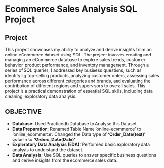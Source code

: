 # Ecommerce Sales Analysis SQL Project

## Project ##

This project showcases my ability to analyze and derive insights from an online eCommerce dataset using SQL. The project involves creating and managing an eCommerce database to explore sales trends, customer behavior, product performance, and inventory management. Through a series of SQL queries, I addressed key business questions, such as identifying top-selling products, analyzing customer orders, assessing sales performance across different categories and brands, and evaluating the contribution of different regions and supervisors to overall sales. This project is a practical demonstration of essential SQL skills, including data cleaning, exploratory data analysis. 

## OBJECTIVE ##

- **Database:** Used Practicedb Database to Analyse this Dataset
- **Data Preparation:** Renamed Table Name ‘online-ecommerce’ to ‘online_ecommerce’. Changed the Data type of **‘Order_Date(text)’** column to **‘Orders_Date(Date)‘**
- **Exploratory Data Analysis (EDA):** Performed basic exploratory data analysis to understand the dataset.
- **Data Analysis:** Use SQL queries to answer specific business questions and derive insights from the ecommerce sales data.
